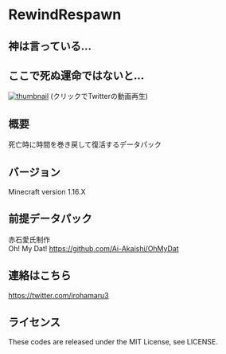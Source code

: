 # RewindRespawn


## 神は言っている...
## ここで死ぬ運命ではないと...


[![thumbnail](https://cdn.discordapp.com/attachments/478423312247160833/864118237435265034/2021-07-12_21.16.41.png)](https://twitter.com/irohamaru3/status/1414185682990354433/video/1)
(クリックでTwitterの動画再生)
## 概要
死亡時に時間を巻き戻して復活するデータパック

## バージョン
Minecraft version 1.16.X

## 前提データパック
赤石愛氏制作    
Oh! My Dat! https://github.com/Ai-Akaishi/OhMyDat

## 連絡はこちら
https://twitter.com/irohamaru3

## ライセンス
These codes are released under the MIT License, see LICENSE.
